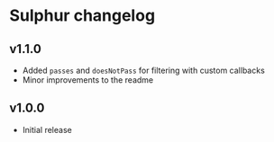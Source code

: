 # Sulphur changelog

## v1.1.0

* Added `passes` and `doesNotPass` for filtering with custom callbacks
* Minor improvements to the readme

## v1.0.0

* Initial release
